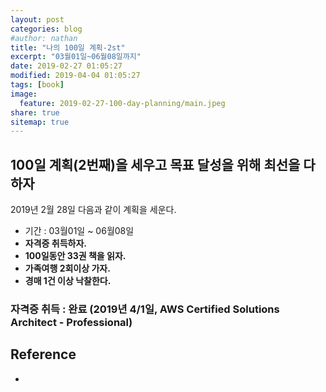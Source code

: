 ```yaml
---
layout: post
categories: blog
#author: nathan
title: "나의 100일 계획-2st"
excerpt: "03월01일~06월08일까지"
date: 2019-02-27 01:05:27
modified: 2019-04-04 01:05:27
tags: [book]
image:
  feature: 2019-02-27-100-day-planning/main.jpeg
share: true
sitemap: true
---
```


## 100일 계획(2번째)을 세우고 목표 달성을 위해 최선을 다하자

2019년 2월 28일 다음과 같이 계획을 세운다.

- 기간 : 03월01일 ~ 06월08일
- **자격증 취득하자.**
- **100일동안 33권 책을 읽자.**
- **가족여행 2회이상 가자.**
- **경매 1건 이상 낙찰한다.**

### 자격증 취득 : 완료 (2019년 4/1일, AWS Certified Solutions Architect - Professional)



## Reference
*
